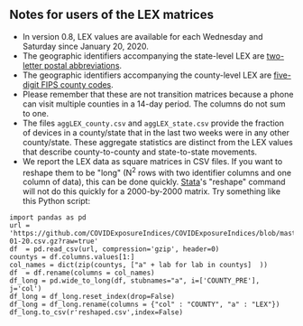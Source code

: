 
## Notes for users of the LEX matrices

- In version 0.8, LEX values are available for each Wednesday and Saturday since January 20, 2020.
- The geographic identifiers accompanying the state-level LEX are [two-letter postal abbreviations](https://en.wikipedia.org/wiki/List_of_U.S._state_abbreviations).
- The geographic identifiers accompanying the county-level LEX are [five-digit FIPS county codes](https://en.wikipedia.org/wiki/FIPS_county_code).
- Please remember that these are not transition matrices because a phone can visit multiple counties in a 14-day period. The columns do not sum to one.
- The files `aggLEX_county.csv` and `aggLEX_state.csv` provide the fraction of devices in a county/state that in the last two weeks were in any other county/state.
These aggregate statistics are distinct from the LEX values that describe county-to-county and state-to-state movements.
- We report the LEX data as square matrices in CSV files.
If you want to reshape them to be "long" (N<sup>2</sup> rows with two identifier columns and one column of data), this can be done quickly. 
[Stata](http://www.stata.com)'s "reshape" command will not do this quickly for a 2000-by-2000 matrix.
Try something like this Python script:
```
import pandas as pd
url = 'https://github.com/COVIDExposureIndices/COVIDExposureIndices/blob/master/lex_data/county_lex_2020-01-20.csv.gz?raw=true'
df 	= pd.read_csv(url, compression='gzip', header=0)
countys = df.columns.values[1:]
col_names = dict(zip(countys, ["a" + lab for lab in countys]  ))
df 	= df.rename(columns = col_names)
df_long	= pd.wide_to_long(df, stubnames="a", i=['COUNTY_PRE'], j='col')
df_long = df_long.reset_index(drop=False)
df_long = df_long.rename(columns = {"col" : "COUNTY", "a" : "LEX"})
df_long.to_csv(r'reshaped.csv',index=False)
```
